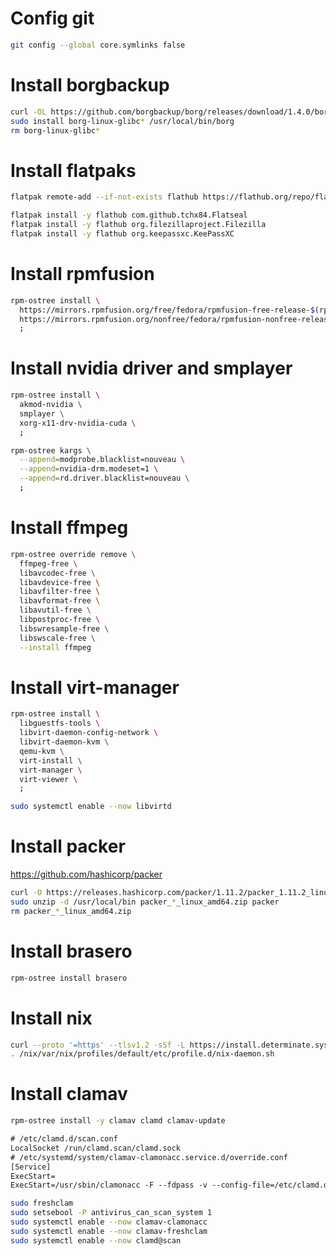 # Config git
```sh
git config --global core.symlinks false
```
# Install borgbackup
```sh
curl -OL https://github.com/borgbackup/borg/releases/download/1.4.0/borg-linux-glibc236
sudo install borg-linux-glibc* /usr/local/bin/borg
rm borg-linux-glibc*
```
# Install flatpaks
```sh
flatpak remote-add --if-not-exists flathub https://flathub.org/repo/flathub.flatpakrepo
```
```sh
flatpak install -y flathub com.github.tchx84.Flatseal
flatpak install -y flathub org.filezillaproject.Filezilla
flatpak install -y flathub org.keepassxc.KeePassXC
```
# Install rpmfusion
```sh
rpm-ostree install \
  https://mirrors.rpmfusion.org/free/fedora/rpmfusion-free-release-$(rpm -E %fedora).noarch.rpm \
  https://mirrors.rpmfusion.org/nonfree/fedora/rpmfusion-nonfree-release-$(rpm -E %fedora).noarch.rpm \
  ;
```
# Install nvidia driver and smplayer
```sh
rpm-ostree install \
  akmod-nvidia \
  smplayer \
  xorg-x11-drv-nvidia-cuda \
  ;
```
```sh
rpm-ostree kargs \
  --append=modprobe.blacklist=nouveau \
  --append=nvidia-drm.modeset=1 \
  --append=rd.driver.blacklist=nouveau \
  ;
```
# Install ffmpeg
```sh
rpm-ostree override remove \
  ffmpeg-free \
  libavcodec-free \
  libavdevice-free \
  libavfilter-free \
  libavformat-free \
  libavutil-free \
  libpostproc-free \
  libswresample-free \
  libswscale-free \
  --install ffmpeg
```
# Install virt-manager
```sh
rpm-ostree install \
  libguestfs-tools \
  libvirt-daemon-config-network \
  libvirt-daemon-kvm \
  qemu-kvm \
  virt-install \
  virt-manager \
  virt-viewer \
  ;
```
```sh
sudo systemctl enable --now libvirtd
```
# Install packer
https://github.com/hashicorp/packer
```sh
curl -O https://releases.hashicorp.com/packer/1.11.2/packer_1.11.2_linux_amd64.zip
sudo unzip -d /usr/local/bin packer_*_linux_amd64.zip packer
rm packer_*_linux_amd64.zip
```
# Install brasero
```sh
rpm-ostree install brasero
```
# Install nix
```sh
curl --proto '=https' --tlsv1.2 -sSf -L https://install.determinate.systems/nix | sh -s -- install
. /nix/var/nix/profiles/default/etc/profile.d/nix-daemon.sh
```
# Install clamav
```sh
rpm-ostree install -y clamav clamd clamav-update
```
```txt
# /etc/clamd.d/scan.conf
LocalSocket /run/clamd.scan/clamd.sock
# /etc/systemd/system/clamav-clamonacc.service.d/override.conf
[Service]
ExecStart=
ExecStart=/usr/sbin/clamonacc -F --fdpass -v --config-file=/etc/clamd.d/scan.conf
```
```sh
sudo freshclam
sudo setsebool -P antivirus_can_scan_system 1
sudo systemctl enable --now clamav-clamonacc
sudo systemctl enable --now clamav-freshclam
sudo systemctl enable --now clamd@scan
```
